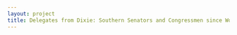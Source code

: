 ```yaml
--- 
layout: project 
title: Delegates from Dixie: Southern Senators and Congressmen since World War II
---
```



